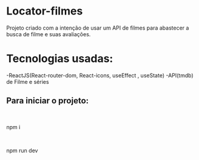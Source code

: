 # Locator-filmes
Projeto criado com a intenção de usar um API de filmes para abastecer a busca de filme e suas avaliações.

<h1>Tecnologias usadas:</h1>
-ReactJS(React-router-dom, React-icons, useEffect , useState)
-API(tmdb) de Filme e séries

<h2>Para iniciar o projeto:</h2><br>
<p>npm i</p><br>
<p>npm run dev</p>
